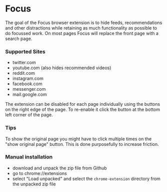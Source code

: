 # Focus

The goal of the Focus browser extension is to hide feeds, recommendations and other distractions while retaining as much functionality as possible to do focussed work. On most pages Focus will replace the front page with a search page.


### Supported Sites
- twitter.com
- youtube.com (also hides recommended videos)
- reddit.com
- instagram.com
- facebook.com
- messenger.com
- mail.google.com

The extension can be disabled for each page individually using the buttons on the right edge of the page. To re-enable it click the button at the bottom left corner of the page.


### Tips
To show the original page you might have to click multiple times on the "show original page" button. This is done purposefully to increase friction. 


### Manual installation
- download and unpack the zip file from Github
- go to chrome://extensions
- select "Load unpacked" and select the `chrome-extension` directory from the unpacked zip file